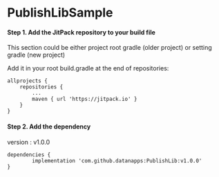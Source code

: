 # PublishLibSample

#### Step 1. Add the JitPack repository to your build file 
This section could be either project root gradle (older project) or setting gradle (new project)

Add it in your root build.gradle at the end of repositories:

	allprojects {
		repositories {
			...
			maven { url 'https://jitpack.io' }
		}
	}
  
#### Step 2. Add the dependency
version : v1.0.0

	dependencies {
	        implementation 'com.github.datanapps:PublishLib:v1.0.0'
	}
